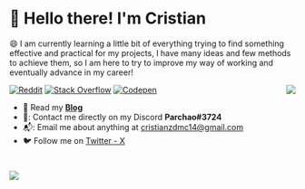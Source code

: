 # 👋 Hello there! I'm Cristian

😄 I am currently learning a little bit of everything trying to find something effective and practical for my projects, I have many ideas and few methods to achieve them, so I am here to try to improve my way of working and eventually advance in my career!

<img src="https://github-readme-stats.vercel.app/api?username=CristianDCM&theme=radical&show_icons=true&count_private=true&include_all_commits=true" align="right" />

[![Reddit](https://img.shields.io/badge/Reddit-%23FF4500.svg?logo=Reddit&logoColor=white)](https://reddit.com/user/CristianCDM) [![Stack Overflow](https://img.shields.io/badge/-Stackoverflow-FE7A16?logo=stack-overflow&logoColor=white)](https://stackoverflow.com/users/22126622)  [![Codepen](https://img.shields.io/badge/Codepen-000?style=&logo=codepen&logoColor=white)](https://codepen.io/CristianDCM) 

* 📰   Read my **[Blog](https://netcube.tech/)**
* 🐧:   Contact me directly on my Discord **Parchao#3724**
* 📬:   Email me about anything at [cristianzdmc14@gmail.com](mailto:cristianzdmc14@gmail.com)
* 🐦  Follow me on [Twitter - X](https://twitter.com/Cristianzdmc14)

#

[![](https://visitcount.itsvg.in/api?id=CristianDCM&icon=0&color=0)](https://visitcount.itsvg.in)
